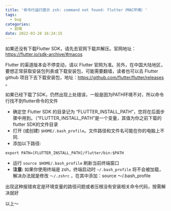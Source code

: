 ```yaml
---
title: '命令行运行提示 zsh: command not found: flutter（MAC环境）'
tags:
  - bug
categories:
  - 前端
date: 2022-03-28 16:24:15
---
```

如果还没有下载Flutter SDK，请先去官网下载并解压。官网地址：https://flutter.io/sdk-archive/#macos

Flutter 的渠道版本会不停变动，请以 Flutter 官网为准。另外，在中国大陆地区，要想正常获取安装包列表或下载安装包，可能需要翻墙，读者也可以去 Flutter github 项目下去下载安装包，地址：https://github.com/flutter/flutter/releases 。

<!--more-->
如果已经下载了SDK，仍然出现上处错误，一般是因为PATH环境不对，所以命令行找不到flutter命令的文件

-   确定您 Flutter SDK 的目录记为 “FLUTTER_INSTALL_PATH”，您将在后面步骤中用到。（“FLUTTER_INSTALL_PATH”是一个变量，其值为你之前下载的flutter SDK的文件目录
-   打开 (或创建) `$HOME/.bash_profile`。文件路径和文件名可能在你的电脑上不同.
-   添加以下路径:

```
export PATH=[FLUTTER_INSTALL_PATH]/flutter/bin:$PATH
```

-   运行 `source $HOME/.bash_profile` 刷新当前终端窗口
-   **注意:** 如果你使用终端是 zsh，终端启动时 `~/.bash_profile` 将不会被加载，解决办法就是修改 `～/.zshrc` ，在其中添加：source ～/.bash_profile

出现这种报错肯定是环境变量的路径问题或者压根没有安装相关命令代码，按需解决就好

以上～